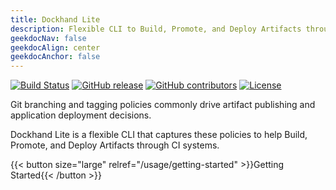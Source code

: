 ```yaml
---
title: Dockhand Lite
description: Flexible CLI to Build, Promote, and Deploy Artifacts through CI systems
geekdocNav: false
geekdocAlign: center
geekdocAnchor: false
---
```


<!-- markdownlint-capture -->
<!-- markdownlint-disable MD033 -->

<span class="badge-placeholder">[![Build Status](https://img.shields.io/github/workflow/status/boxboat/dockhand-lite/docker)](https://github.com/boxboat/dockhand-lite)</span>
<span class="badge-placeholder">[![GitHub release](https://img.shields.io/github/v/release/boxboat/dockhand-lite)](https://github.com/boxboat/dockhand-lite/releases/latest)</span>
<span class="badge-placeholder">[![GitHub contributors](https://img.shields.io/github/contributors/boxboat/dockhand-lite)](https://github.com/boxboat/dockhand-lite/graphs/contributors)</span>
<span class="badge-placeholder">[![License](https://img.shields.io/github/license/boxboat/dockhand-lite)](https://github.com/boxboat/dockhand-lite/blob/main/LICENSE)</span>

<!-- markdownlint-restore -->

Git branching and tagging policies commonly drive artifact publishing and application deployment decisions.

Dockhand Lite is a flexible CLI that captures these policies to help Build, Promote, and Deploy Artifacts through CI systems.

{{< button size="large" relref="/usage/getting-started" >}}Getting Started{{< /button >}}

